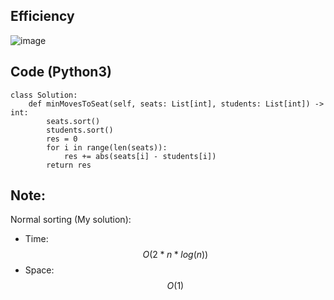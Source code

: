 ## Efficiency
![image](https://github.com/KCP17/LeetCode-Solutions/assets/148914885/98a3eec8-d38f-49d2-9bfb-d8246f4723d0)

## Code (Python3)
```python3 []
class Solution:
    def minMovesToSeat(self, seats: List[int], students: List[int]) -> int:
        seats.sort()
        students.sort()
        res = 0
        for i in range(len(seats)):
            res += abs(seats[i] - students[i])
        return res
```
## Note:
Normal sorting (My solution):
- Time: $$O(2 * n * log(n))$$
- Space: $$O(1)$$
